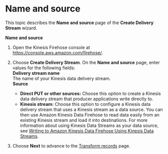 # Name and source<a name="create-name"></a>

This topic describes the **Name and source** page of the **Create Delivery Stream** wizard\.

**Name and source**

1. Open the Kinesis Firehose console at [https://console\.aws\.amazon\.com/firehose/](https://console.aws.amazon.com/firehose/)\.

1. Choose **Create Delivery Stream**\. On the **Name and source** page, enter values for the following fields:  
****Delivery stream name****  
The name of your Kinesis data delivery stream\.  
****Source****  
   + **Direct PUT or other sources:** Choose this option to create a Kinesis data delivery stream that producer applications write directly to\.
   + **Kinesis stream:** Choose this option to configure a Kinesis data delivery stream that uses a Kinesis stream as a data source\. You can then use Amazon Kinesis Data Firehose to read data easily from an existing Kinesis stream and load it into destinations\. For more information about using Kinesis Data Streams as your data source, see [Writing to Amazon Kinesis Data Firehose Using Kinesis Data Streams](http://docs.aws.amazon.com/firehose/latest/dev/writing-with-kinesis-streams.html)\.

1. Choose **Next** to advance to the [Transform records](create-transform.md) page\.